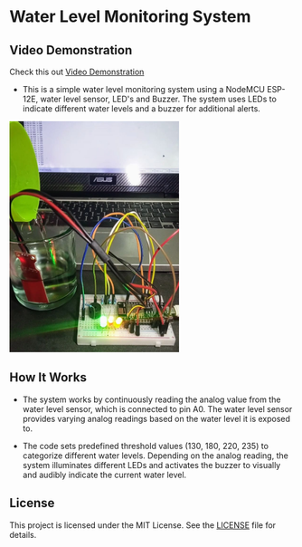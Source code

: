 # Water Level Monitoring System

## Video Demonstration
Check this out [Video Demonstration](https://www.dropbox.com/scl/fi/8knbag176snb00uf8w07s/VID20231107164538.mp4?rlkey=ua5hv7ji5qux2jhsfq3h2pl7u&st=ghrovdqh&dl=0)

- This is a simple water level monitoring system using a NodeMCU ESP-12E, water level sensor, LED's and Buzzer. The system uses LEDs to indicate different water levels and a buzzer for additional alerts.

<img src="p1.jpg" alt="Waterlevelmonitor" width="300">

## How It Works
- The system works by continuously reading the analog value from the water level sensor, which is connected to pin A0. The water level sensor provides varying analog readings based on the water level it is exposed to.

- The code sets predefined threshold values (130, 180, 220, 235) to categorize different water levels. Depending on the analog reading, the system illuminates different LEDs and activates the buzzer to visually and audibly indicate the current water level.

## License

This project is licensed under the MIT License. See the [LICENSE](LICENSE) file for details.


